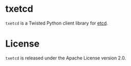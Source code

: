 # txetcd

`txetcd` is a Twisted Python client library for [etcd](https://github.com/coreos/etcd).

# License

`txetcd` is released under the Apache License version 2.0.
